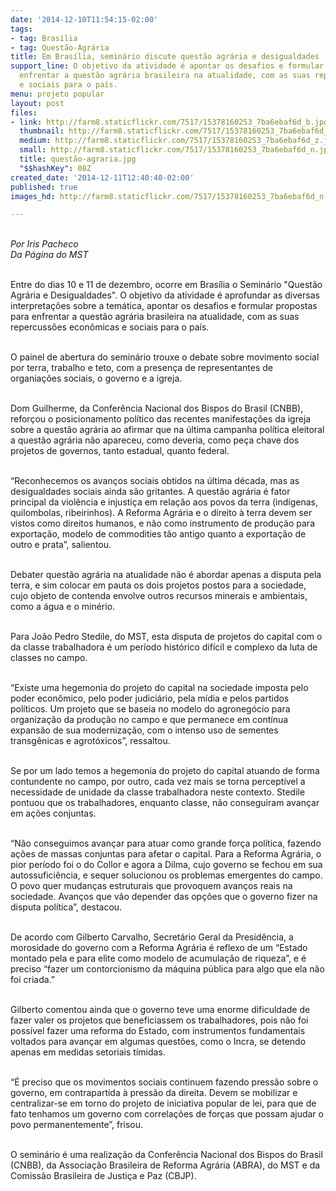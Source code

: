 ```yaml
---
date: '2014-12-10T11:54:15-02:00'
tags:
- tag: Brasília
- tag: Questão-Agrária
title: Em Brasília, seminário discute questão agrária e desigualdades
support_line: O objetivo da atividade é apontar os desafios e formular propostas para
  enfrentar a questão agrária brasileira na atualidade, com as suas repercussões econômicas
  e sociais para o país.
menu: projeto popular
layout: post
files:
- link: http://farm8.staticflickr.com/7517/15378160253_7ba6ebaf6d_b.jpg
  thumbnail: http://farm8.staticflickr.com/7517/15378160253_7ba6ebaf6d_t.jpg
  medium: http://farm8.staticflickr.com/7517/15378160253_7ba6ebaf6d_z.jpg
  small: http://farm8.staticflickr.com/7517/15378160253_7ba6ebaf6d_n.jpg
  title: questão-agraria.jpg
  "$$hashKey": 08Z
created_date: '2014-12-11T12:40:40-02:00'
published: true
images_hd: http://farm8.staticflickr.com/7517/15378160253_7ba6ebaf6d_n.jpg

---
```

<div id="content-header">
<div id="content-title">
<p><br />
<em>Por Iris Pacheco<br />
Da P&aacute;gina do MST</em></p>

<p><br />
Entre do dias 10 e 11 de dezembro, ocorre em Bras&iacute;lia o Semin&aacute;rio &quot;Quest&atilde;o Agr&aacute;ria e Desigualdades&quot;. O objetivo da atividade &eacute; aprofundar as diversas interpreta&ccedil;&otilde;es sobre a tem&aacute;tica, apontar os desafios e formular propostas para enfrentar a quest&atilde;o agr&aacute;ria brasileira na atualidade, com as suas repercuss&otilde;es econ&ocirc;micas e sociais para o pa&iacute;s.</p>

<p><br />
O painel de abertura do semin&aacute;rio trouxe o debate sobre movimento social por terra, trabalho e teto, com a presen&ccedil;a de representantes de organia&ccedil;&otilde;es sociais, o governo e a igreja.</p>

<p><br />
Dom Guilherme, da Confer&ecirc;ncia Nacional dos Bispos do Brasil (CNBB), refor&ccedil;ou o posicionamento pol&iacute;tico das recentes manifesta&ccedil;&otilde;es da igreja sobre a quest&atilde;o agr&aacute;ria ao afirmar que na &uacute;ltima campanha pol&iacute;tica eleitoral a quest&atilde;o agr&aacute;ria n&atilde;o apareceu, como deveria, como pe&ccedil;a chave dos projetos de governos, tanto estadual, quanto federal.</p>

<p><br />
&ldquo;Reconhecemos os avan&ccedil;os sociais obtidos na &uacute;ltima d&eacute;cada, mas as desigualdades sociais ainda s&atilde;o gritantes. A quest&atilde;o agr&aacute;ria &eacute; fator principal da viol&ecirc;ncia e injusti&ccedil;a em rela&ccedil;&atilde;o aos povos da terra (ind&iacute;genas, quilombolas, ribeirinhos). A Reforma Agr&aacute;ria e o direito &agrave; terra devem ser vistos como direitos humanos, e n&atilde;o como instrumento de produ&ccedil;&atilde;o para exporta&ccedil;&atilde;o, modelo de commodities t&atilde;o antigo quanto a exporta&ccedil;&atilde;o de outro e prata&rdquo;, salientou.</p>

<p><br />
Debater quest&atilde;o agr&aacute;ria na atualidade n&atilde;o &eacute; abordar apenas a disputa pela terra, e sim colocar em pauta os dois projetos postos para a sociedade, cujo objeto de contenda envolve outros recursos minerais e ambientais, como a &aacute;gua e o min&eacute;rio.</p>

<p><br />
Para Jo&atilde;o Pedro Stedile, do MST, esta disputa de projetos do capital com o da classe trabalhadora &eacute; um per&iacute;odo hist&oacute;rico dif&iacute;cil e complexo da luta de classes no campo.</p>

<p><br />
&ldquo;Existe uma hegemonia do projeto do capital na sociedade imposta pelo poder econ&ocirc;mico, pelo poder judici&aacute;rio, pela m&iacute;dia e pelos partidos pol&iacute;ticos. Um projeto que se baseia no modelo do agroneg&oacute;cio para organiza&ccedil;&atilde;o da produ&ccedil;&atilde;o no campo e que permanece em cont&iacute;nua expans&atilde;o de sua moderniza&ccedil;&atilde;o, com o intenso uso de sementes transg&ecirc;nicas e agrot&oacute;xicos&rdquo;, ressaltou.</p>

<p><br />
Se por um lado temos a hegemonia do projeto do capital atuando de forma contundente no campo, por outro, cada vez mais se torna percept&iacute;vel a necessidade de unidade da classe trabalhadora neste contexto. Stedile pontuou que os trabalhadores, enquanto classe, n&atilde;o conseguiram avan&ccedil;ar em a&ccedil;&otilde;es conjuntas.</p>

<p><br />
&ldquo;N&atilde;o conseguimos avan&ccedil;ar para atuar como grande for&ccedil;a pol&iacute;tica, fazendo a&ccedil;&otilde;es de massas conjuntas para afetar o capital. Para a Reforma Agr&aacute;ria, o pior per&iacute;odo foi o do Collor e agora a Dilma, cujo governo se fechou em sua autossufici&ecirc;ncia, e sequer solucionou os problemas emergentes do campo. O povo quer mudan&ccedil;as estruturais que provoquem avan&ccedil;os reais na sociedade. Avan&ccedil;os que v&atilde;o depender das op&ccedil;&otilde;es que o governo fizer na disputa pol&iacute;tica&rdquo;, destacou.</p>

<p><br />
De acordo com Gilberto Carvalho, Secret&aacute;rio Geral da Presid&ecirc;ncia, a morosidade do governo com a Reforma Agr&aacute;ria &eacute; reflexo de um &ldquo;Estado montado pela e para elite como modelo de acumula&ccedil;&atilde;o de riqueza&rdquo;, e &eacute; preciso &ldquo;fazer um contorcionismo da m&aacute;quina p&uacute;blica para algo que ela n&atilde;o foi criada.&rdquo;</p>

<p><br />
Gilberto comentou ainda que o governo teve uma enorme dificuldade de fazer valer os projetos que beneficiassem os trabalhadores, pois n&atilde;o foi poss&iacute;vel fazer uma reforma do Estado, com instrumentos fundamentais voltados para avan&ccedil;ar em algumas quest&otilde;es, como o Incra, se detendo apenas em medidas setoriais t&iacute;midas.</p>

<p><br />
&ldquo;&Eacute; preciso que os movimentos sociais continuem fazendo press&atilde;o sobre o governo, em contrapartida &agrave; press&atilde;o da direita. Devem se mobilizar e centralizar-se em torno do projeto de iniciativa popular de lei, para que de fato tenhamos um governo com correla&ccedil;&otilde;es de for&ccedil;as que possam ajudar o povo permanentemente&rdquo;, frisou.</p>

<p><br />
O semin&aacute;rio &eacute; uma realiza&ccedil;&atilde;o da Confer&ecirc;ncia Nacional dos Bispos do Brasil (CNBB), da Associa&ccedil;&atilde;o Brasileira de Reforma Agr&aacute;ria (ABRA), do MST e da Comiss&atilde;o Brasileira de Justi&ccedil;a e Paz (CBJP). &nbsp;</p>
</div>
</div>
